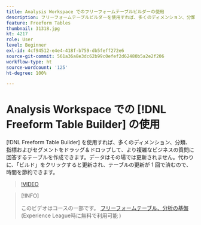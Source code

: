 ```yaml
---
title: Analysis Workspace でのフリーフォームテーブルビルダーの使用
description: フリーフォームテーブルビルダーを使用すれば、多くのディメンション、分類、指標およびセグメントをドラッグ＆ドロップして、より複雑なビジネスの質問に回答するテーブルを作成できます。データはその場では更新されません。代わりに、「ビルド」をクリックすると更新され、テーブルの更新が 1 回で済むので、時間を節約できます。
feature: Freeform Tables
thumbnail: 31318.jpg
kt: 4217
role: User
level: Beginner
exl-id: 4cf94512-e4e4-418f-b759-db5feff272e6
source-git-commit: 561a36a8e3dc62b99c0efef2d62480b5a2e2f206
workflow-type: ht
source-wordcount: '125'
ht-degree: 100%

---
```


# Analysis Workspace での [!DNL Freeform Table Builder] の使用

[!DNL Freeform Table Builder] を使用すれば、多くのディメンション、分類、指標およびセグメントをドラッグ＆ドロップして、より複雑なビジネスの質問に回答するテーブルを作成できます。データはその場では更新されません。代わりに、「ビルド」をクリックすると更新され、テーブルの更新が 1 回で済むので、時間を節約できます。

>[!VIDEO](https://video.tv.adobe.com/v/31318/?quality=12)

>[!INFO]
>
> このビデオはコースの一部です。 [フリーフォームテーブル、分析の基盤](https://experienceleague.adobe.com/?recommended=Analytics-U-1-2020.3)(Experience League時に無料で利用可能 )
